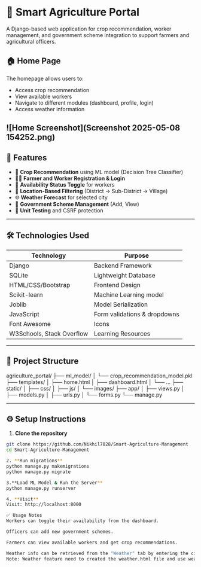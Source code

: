 


# 🌾 Smart Agriculture Portal

A Django-based web application for crop recommendation, worker management, and government scheme integration to support farmers and agricultural officers.

## 🏠 Home Page
The homepage allows users to:
- Access crop recommendation
- View available workers
- Navigate to different modules (dashboard, profile, login)
- Access weather information

![Home Screenshot](Screenshot 2025-05-08 154252.png) 
---

## 📌 Features

- 🌱 **Crop Recommendation** using ML model (Decision Tree Classifier)
- 👨‍🌾 **Farmer and Worker Registration & Login**
- 👷 **Availability Status Toggle** for workers
- 📍 **Location-Based Filtering** (District → Sub-District → Village)
- 🌐 **Weather Forecast** for selected city
- 📑 **Government Scheme Management** (Add, View)
- 🧪 **Unit Testing** and CSRF protection

---

## 🛠 Technologies Used

| Technology | Purpose |
|------------|---------|
| Django     | Backend Framework |
| SQLite     | Lightweight Database |
| HTML/CSS/Bootstrap | Frontend Design |
| Scikit-learn | Machine Learning model |
| Joblib     | Model Serialization |
| JavaScript | Form validations & dropdowns |
| Font Awesome | Icons |
| W3Schools, Stack Overflow | Learning Resources |

---

## 📁 Project Structure
agriculture_portal/
├── ml_model/
│ └── crop_recommendation_model.pkl
├── templates/
│ ├── home.html
│ ├── dashboard.html
│ └── ...
├── static/
│ ├── css/
│ ├── js/
│ └── images/
├── app/
│ ├── views.py
│ ├── models.py
│ ├── urls.py
│ └── forms.py
└── manage.py

---

## ⚙️ Setup Instructions

1. **Clone the repository**  
```bash
git clone https://github.com/Nikhil7028/Smart-Agriculture-Management
cd Smart-Agriculture-Management

2. **Run migrations**  
python manage.py makemigrations
python manage.py migrate

3.**Load ML Model & Run the Server**
python manage.py runserver

4. **Visit**
Visit: http://localhost:8000

✅ Usage Notes
Workers can toggle their availability from the dashboard.

Officers can add new government schemes.

Farmers can view available workers and get crop recommendations.

Weather info can be retrieved from the "Weather" tab by entering the city name.
Note: Weather feature need to created the weather.html file and use weather api.

